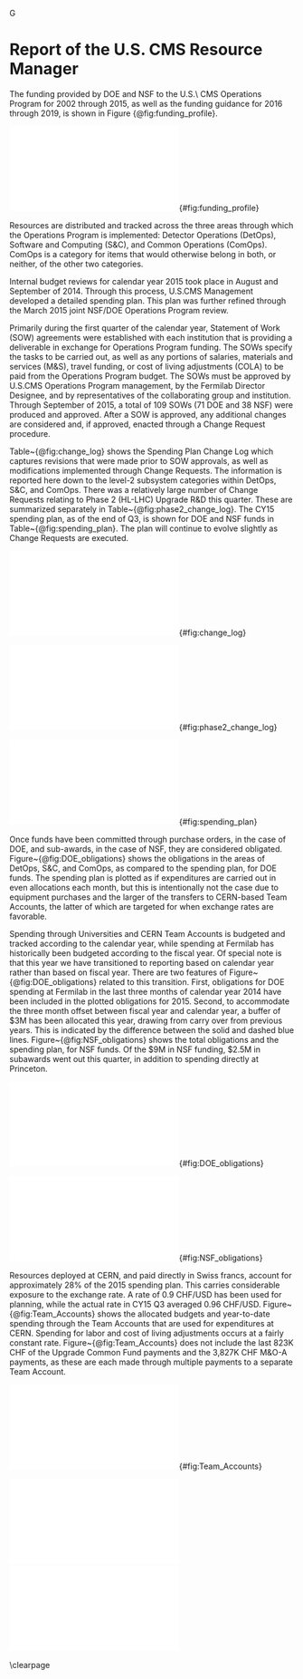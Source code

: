 G
# Report of the U.S. CMS Resource Manager

The funding provided by DOE and NSF to the U.S.\ CMS Operations Program for 2002 through 2015, as well as the funding guidance for 2016 through 2019, is shown in Figure {@fig:funding_profile}.

![The annual U.S.CMS Operations Program funding provided by DOE and NSF.  For 2002 through 2015 the chart shows the actual funding, while for 2016 onward the current funding guidance is shown.](figures/CY15_Funding_Profile.pdf){#fig:funding_profile}

Resources are distributed and tracked across the three areas through which the Operations Program is implemented:  Detector Operations (DetOps), Software and Computing (S&C), and Common Operations (ComOps). ComOps is a category for items that would otherwise belong in both, or neither, of the other two categories.

Internal budget reviews for calendar year 2015 took place in August and September of 2014.  Through this process, U.S.CMS Management developed a detailed spending plan.  This plan was further refined through the March 2015 joint NSF/DOE Operations Program review.

Primarily during the first quarter of the calendar year, Statement of Work (SOW) agreements were established with each institution that is providing a deliverable in exchange for Operations Program funding. The SOWs specify the tasks to be carried out, as well as any portions of salaries, materials and services (M&S), travel funding, or cost of living adjustments (COLA) to be paid from the Operations Program budget. The SOWs must be approved by U.S.CMS Operations Program management, by the Fermilab Director Designee, and by representatives of the collaborating group and institution. Through September of 2015, a total of 109 SOWs (71 DOE and 38 NSF) were produced and approved. After a SOW is approved, any additional changes are considered and, if approved, enacted through a Change Request procedure.

Table\~{@fig:change_log} shows the Spending Plan Change Log which captures revisions that were made prior to SOW approvals, as well as modifications implemented through Change Requests.  The information is reported here down to the level-2 subsystem categories within DetOps, S&C, and ComOps.  There was a relatively large number of Change Requests relating to Phase 2 (HL-LHC) Upgrade R\&D this quarter.  These are summarized separately in Table\~{@fig:phase2_change_log}. The CY15 spending plan, as of the end of Q3, is shown for DOE and NSF funds in Table\~{@fig:spending_plan}.  The plan will continue to evolve slightly as Change Requests are executed.

![Spending Plan Change Log for CY15 Q3.](figures/CY15Q3_Change_Log.pdf){#fig:change_log}

![Phase 2 (HL-LHC) Upgrade R&D Change Requests in CY15 Q3.](figures/CY15Q3_Phase2UpgradeChangeLog.pdf){#fig:phase2_change_log}

![Spending plan at the end of CY15 Q3, for funds from DOE, NSF, and the total.](figures/CY15Q3_Spending_Plan.pdf){#fig:spending_plan}

Once funds have been committed through purchase orders, in the case of DOE, and sub-awards, in the case of NSF, they are considered obligated. Figure\~{@fig:DOE\_obligations} shows the obligations in the areas of DetOps, S&C, and ComOps, as compared to the spending plan, for DOE funds.  The spending plan is plotted as if expenditures are carried out in even allocations each month, but this is intentionally not the case due to equipment purchases and the larger of the transfers to CERN-based Team Accounts, the latter of which are targeted for when exchange rates are favorable.

Spending through Universities and CERN Team Accounts is budgeted and tracked according to the calendar year, while spending at Fermilab has historically been budgeted according to the fiscal year. Of special note is that this year we have transitioned to reporting based on calendar year rather than based on fiscal year. There are two features of Figure\~{@fig:DOE_obligations} related to this transition. First, obligations for DOE spending at Fermilab in the last three months of calendar year 2014 have been included in the plotted obligations for 2015. Second, to accommodate the three month offset between fiscal year and calendar year, a buffer of \$3M has been allocated this year, drawing from carry over from previous years. This is indicated by the difference between the solid and dashed blue lines. Figure\~{@fig:NSF_obligations} shows the total obligations and the spending plan, for NSF funds. Of the \$9M in NSF funding, \$2.5M in subawards went out this quarter, in addition to spending directly at Princeton.

![Obligations and spending plan for DOE funds.  The spending plan is indicated with the assumption of equal monthly increments just as a rough guide. The lines show the spending plan with (solid) and without (dashed) a required buffer to bridge the difference between fiscal year and calendar year for funds spent at Fermilab, as described in the text.](figures/CY15Q3_DOE_Obligations.pdf){#fig:DOE_obligations}

![Obligations and spending plan for NSF funds.  The spending plan is indicated with the assumption of equal monthly increments as a rough guide.](figures/CY15Q3_NSF_Obligations.pdf){#fig:NSF_obligations}

Resources deployed at CERN, and paid directly in Swiss francs, account for approximately 28% of the 2015 spending plan. This carries considerable exposure to the exchange rate. A rate of 0.9 CHF/USD has been used for planning, while the actual rate in CY15 Q3 averaged 0.96 CHF/USD. Figure\~{@fig:Team_Accounts} shows the allocated budgets and year-to-date spending through the Team Accounts that are used for expenditures at CERN. Spending for labor and cost of living adjustments occurs at a fairly constant rate. Figure\~{@fig:Team_Accounts} does not include the last 823K CHF of the Upgrade Common Fund payments and the 3,827K CHF M&O-A payments, as these are each made through multiple payments to a separate Team Account.

![Budget plan and year-to-date spending, in Swiss francs, through DetOps (top), ComOps (middle), and S&C (bottom) Team Accounts.](figures/CY15Q3_TA_DetOps.pdf){#fig:Team_Accounts}

![](figures/CY15Q3_TA_ComOps.pdf)
![](figures/CY15Q3_TA_S&C.pdf)

\clearpage


